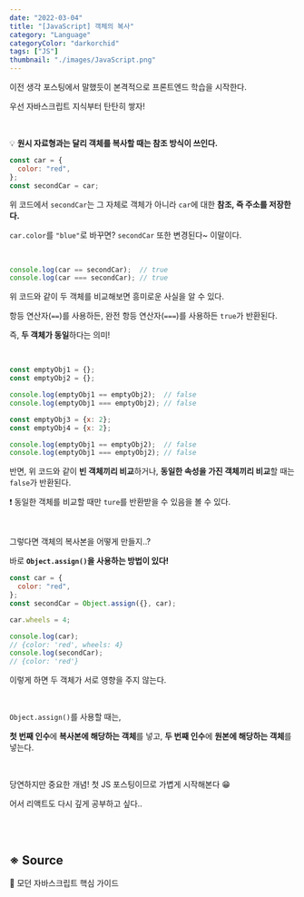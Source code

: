 ```yaml
---
date: "2022-03-04"
title: "[JavaScript] 객체의 복사"
category: "Language"
categoryColor: "darkorchid"
tags: ["JS"]
thumbnail: "./images/JavaScript.png"
---
```


이전 생각 포스팅에서 말했듯이 본격적으로 프론트엔드 학습을 시작한다.

우선 자바스크립트 지식부터 탄탄히 쌓자!

<br />

💡 **원시 자료형과는 달리 객체를 복사할 때는 참조 방식이 쓰인다.**

```js
const car = {
  color: "red",
};
const secondCar = car;
```

위 코드에서 `secondCar`는 그 자체로 객체가 아니라 `car`에 대한 **참조, 즉 주소를 저장한다.**

`car.color`를 `"blue"`로 바꾸면? `secondCar` 또한 변경된다~ 이말이다.

<br />

```js
console.log(car == secondCar);  // true
console.log(car === secondCar); // true
```

위 코드와 같이 두 객체를 비교해보면 흥미로운 사실을 알 수 있다.

항등 연산자(`==`)를 사용하든, 완전 항등 연산자(`===`)를 사용하든 `true`가 반환된다.

즉, **두 객체가 동일**하다는 의미!

<br />

```js
const emptyObj1 = {};
const emptyObj2 = {};

console.log(emptyObj1 == emptyObj2);  // false
console.log(emptyObj1 === emptyObj2); // false

const emptyObj3 = {x: 2};
const emptyObj4 = {x: 2};

console.log(emptyObj1 == emptyObj2);  // false
console.log(emptyObj1 === emptyObj2); // false
```

반면, 위 코드와 같이 **빈 객체끼리 비교**하거나, **동일한 속성을 가진 객체끼리 비교**할 때는 `false`가 반환된다.

❗️ 동일한 객체를 비교할 때만 `ture`를 반환받을 수 있음을 볼 수 있다.

<br />

그렇다면 객체의 복사본을 어떻게 만들지..?

바로 **`Object.assign()`을 사용하는 방법이 있다!**

```js
const car = {
  color: "red",
};
const secondCar = Object.assign({}, car);

car.wheels = 4;

console.log(car);           
// {color: 'red', wheels: 4}
console.log(secondCar);
// {color: 'red'}
```

이렇게 하면 두 객체가 서로 영향을 주지 않는다.

<br />

`Object.assign()`를 사용할 때는, 

**첫 번째 인수**에 **복사본에 해당하는 객체**를 넣고, **두 번째 인수**에 **원본에 해당하는 객체**를 넣는다.

<br />

당연하지만 중요한 개념! 첫 JS 포스팅이므로 가볍게 시작해본다 😁

어서 리액트도 다시 깊게 공부하고 싶다..

<br />
<br />

## ※ Source

📖 모던 자바스크립트 핵심 가이드